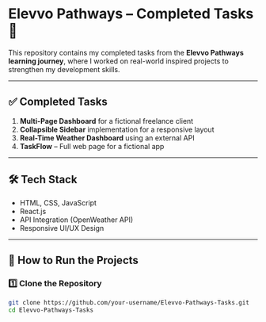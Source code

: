 # Elevvo Pathways – Completed Tasks 🚀

This repository contains my completed tasks from the **Elevvo Pathways learning journey**, where I worked on real-world inspired projects to strengthen my development skills.  

---

## ✅ Completed Tasks
1. **Multi-Page Dashboard** for a fictional freelance client  
2. **Collapsible Sidebar** implementation for a responsive layout  
3. **Real-Time Weather Dashboard** using an external API  
4. **TaskFlow** – Full web page for a fictional app  

---

## 🛠️ Tech Stack
- HTML, CSS, JavaScript  
- React.js  
- API Integration (OpenWeather API)  
- Responsive UI/UX Design  

---

## 🚀 How to Run the Projects

### 1️⃣ Clone the Repository
```bash
git clone https://github.com/your-username/Elevvo-Pathways-Tasks.git
cd Elevvo-Pathways-Tasks
